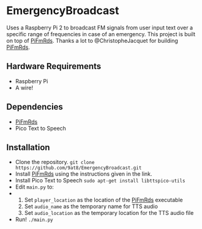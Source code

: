 # EmergencyBroadcast
Uses a Raspberry Pi 2 to broadcast FM signals from user input text over a specific range of frequencies in case of an emergency.
This project is built on top of [PiFmRds](https://github.com/ChristopheJacquet/PiFmRds).
Thanks a lot to @ChristopheJacquet for building [PiFmRds](https://github.com/ChristopheJacquet/PiFmRds).

## Hardware Requirements
- Raspberry Pi
- A wire!

## Dependencies
- [PiFmRds](https://github.com/ChristopheJacquet/PiFmRds)
- Pico Text to Speech

## Installation
- Clone the repository.
  `git clone https://github.com/9at8/EmergencyBroadcast.git`
- Install [PiFmRds](https://github.com/ChristopheJacquet/PiFmRds) using the instructions given in the link.
- Install Pico Text to Speech
  `sudo apt-get install libttspico-utils`
- Edit `main.py` to:
- 1. Set `player_location` as the location of the [PiFmRds](https://github.com/ChristopheJacquet/PiFmRds) executable
  2. Set `audio_name` as the temporary name for TTS audio
  3. Set `audio_location` as the temporary location for the TTS audio file
- Run! `./main.py`